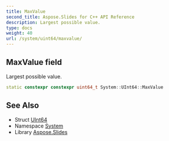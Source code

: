 ```yaml
---
title: MaxValue
second_title: Aspose.Slides for C++ API Reference
description: Largest possible value.
type: docs
weight: 40
url: /system/uint64/maxvalue/
---
```

## MaxValue field


Largest possible value.

```cpp
static constexpr constexpr uint64_t System::UInt64::MaxValue
```

## See Also

* Struct [UInt64](../)
* Namespace [System](../../)
* Library [Aspose.Slides](../../../)